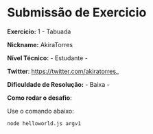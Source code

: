 # Submissão de Exercicio

**Exercicio:** 1 - Tabuada

**Nickname:** AkiraTorres

**Nível Técnico:** - Estudante -

**Twitter**: https://twitter.com/akiratorres_

**Dificuldade de Resolução:** - Baixa -

**Como rodar o desafio**: 

Use o comando abaixo: 
```bash
node helloworld.js argv1
```